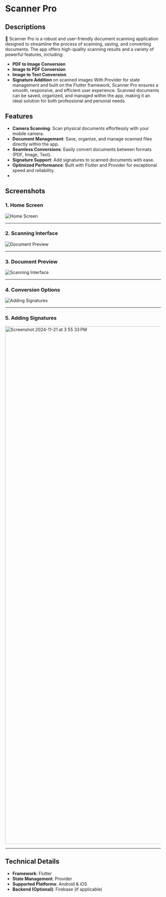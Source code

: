 # Scanner Pro
## Descriptions
🤖 Scanner Pro is a robust and user-friendly document scanning application designed to streamline the process of scanning, saving, and converting documents. The app offers high-quality scanning results and a variety of powerful features, including:

- **PDF to Image Conversion**
- **Image to PDF Conversion**
- **Image to Text Conversion**
- **Signature Addition** on scanned images
With Provider for state management and built on the Flutter framework, Scanner Pro ensures a smooth, responsive, and efficient user experience. Scanned documents can be saved, organized, and managed within the app, making it an ideal solution for both professional and personal needs.


## Features

- **Camera Scanning**: Scan physical documents effortlessly with your mobile camera.
- **Document Management**: Save, organize, and manage scanned files directly within the app.
- **Seamless Conversions**: Easily convert documents between formats (PDF, Image, Text).
- **Signature Support**: Add signatures to scanned documents with ease.
- **Optimized Performance**: Built with Flutter and Provider for exceptional speed and reliability.
- 
## Screenshots

### **1. Home Screen**
![Home Screen](https://github.com/user-attachments/assets/93dd5ca0-6ce6-4d89-afec-bbb526aa9ee4)

---

### **2. Scanning Interface**
![Document Preview](https://github.com/user-attachments/assets/db704e76-c6a3-44aa-ae99-bfd92cc967f5)

---

### **3. Document Preview**
![Scanning Interface](https://github.com/user-attachments/assets/7381adc7-5f00-403f-8b02-e0376dbc96d4)

---

### **4. Conversion Options**
![Adding Signatures](https://github.com/user-attachments/assets/d212961e-a6d9-466e-91a7-1f1770cf14f5)

---

### **5. Adding Signatures**
<img width="1675" alt="Screenshot 2024-11-21 at 3 55 33 PM" src="https://github.com/user-attachments/assets/a143e128-a2f6-48b8-b1e5-5576c4fb8385">

---

## Technical Details

- **Framework**: Flutter
- **State Management**: Provider
- **Supported Platforms**: Android & iOS
- **Backend (Optional)**: Firebase (if applicable)
